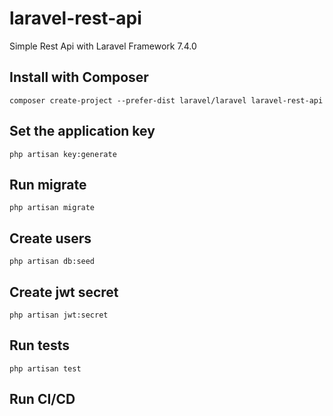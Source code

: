 laravel-rest-api
============================

Simple Rest Api with Laravel Framework 7.4.0

Install with Composer
-------------------
    composer create-project --prefer-dist laravel/laravel laravel-rest-api

Set the application key
-------------------
    php artisan key:generate

Run migrate
-------------------
    php artisan migrate

Create users
-------------------
    php artisan db:seed

Create jwt secret
-------------------
    php artisan jwt:secret

Run tests
-------------------
    php artisan test

Run CI/CD
-------------------
